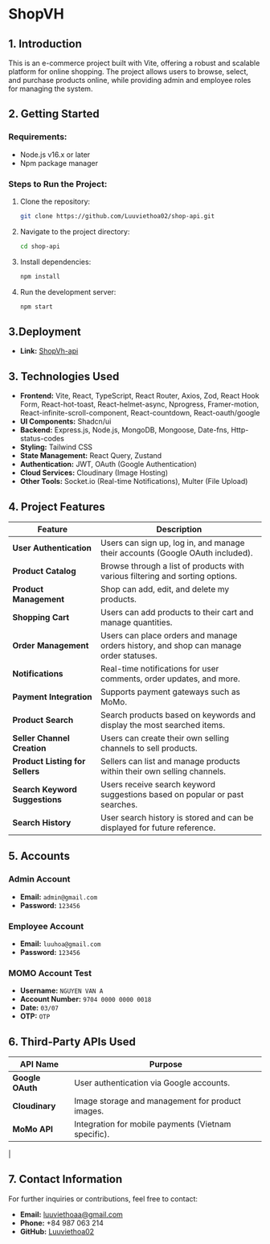 # ShopVH

## 1. Introduction

This is an e-commerce project built with Vite, offering a robust and scalable platform for online shopping. The project allows users to browse, select, and purchase products online, while providing admin and employee roles for managing the system.

## 2. Getting Started

### Requirements:

- Node.js v16.x or later
- Npm package manager

### Steps to Run the Project:

1. Clone the repository:
   ```bash
   git clone https://github.com/Luuviethoa02/shop-api.git
   ```
2. Navigate to the project directory:
   ```bash
   cd shop-api
   ```
3. Install dependencies:
   ```bash
   npm install
   ```
4. Run the development server:
   ```bash
   npm start
   ```

## 3.Deployment

- **Link:** [ShopVh-api](https://dashboard.render.com/web/srv-cqopj9aj1k6c73d69r20)

## 3. Technologies Used

- **Frontend:** Vite, React, TypeScript, React Router, Axios, Zod, React Hook Form, React-hot-toast, React-helmet-async, Nprogress, Framer-motion, React-infinite-scroll-component, React-countdown, React-oauth/google
- **UI Components:** Shadcn/ui
- **Backend:** Express.js, Node.js, MongoDB, Mongoose, Date-fns, Http-status-codes
- **Styling:** Tailwind CSS
- **State Management:** React Query, Zustand
- **Authentication:** JWT, OAuth (Google Authentication)
- **Cloud Services:** Cloudinary (Image Hosting)
- **Other Tools:** Socket.io (Real-time Notifications), Multer (File Upload)

## 4. Project Features

| Feature                         | Description                                                                           |
| ------------------------------- | ------------------------------------------------------------------------------------- |
| **User Authentication**         | Users can sign up, log in, and manage their accounts (Google OAuth included).         |
| **Product Catalog**             | Browse through a list of products with various filtering and sorting options.         |
| **Product Management**          | Shop can add, edit, and delete my products.                                           |
| **Shopping Cart**               | Users can add products to their cart and manage quantities.                           |
| **Order Management**            | Users can place orders and manage orders history, and shop can manage order statuses. |
| **Notifications**               | Real-time notifications for user comments, order updates, and more.                   |
| **Payment Integration**         | Supports payment gateways such as MoMo.                                               |
| **Product Search**              | Search products based on keywords and display the most searched items.                |
| **Seller Channel Creation**     | Users can create their own selling channels to sell products.                         |
| **Product Listing for Sellers** | Sellers can list and manage products within their own selling channels.               |
| **Search Keyword Suggestions**  | Users receive search keyword suggestions based on popular or past searches.           |
| **Search History**              | User search history is stored and can be displayed for future reference.              |

## 5. Accounts

### Admin Account

- **Email:** `admin@gmail.com`
- **Password:** `123456`

### Employee Account

- **Email:** `luuhoa@gmail.com`
- **Password:** `123456`

### MOMO Account Test

- **Username:** `NGUYEN VAN A`
- **Account Number:** `9704 0000 0000 0018`
- **Date:** `03/07`
- **OTP:** `OTP`

## 6. Third-Party APIs Used

| API Name         | Purpose                                             |
| ---------------- | --------------------------------------------------- |
| **Google OAuth** | User authentication via Google accounts.            |
| **Cloudinary**   | Image storage and management for product images.    |
| **MoMo API**     | Integration for mobile payments (Vietnam specific). |

|

## 7. Contact Information

For further inquiries or contributions, feel free to contact:

- **Email:** luuviethoaa@gmail.com
- **Phone:** +84 987 063 214
- **GitHub:** [Luuviethoa02](https://github.com/Luuviethoa02/)
